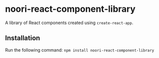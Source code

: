 # noori-react-component-library

A library of React components created using `create-react-app`.

## Installation

Run the following command:
`npm install noori-react-component-library`
